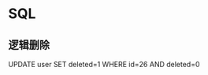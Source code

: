 # SQL

## 逻辑删除

UPDATE
        user 
    SET
        deleted=1 
    WHERE
        id=26 
        AND deleted=0